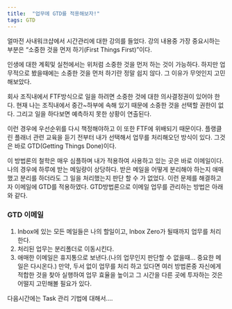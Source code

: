 ```yaml
---
title:  "업무에 GTD를 적용해보자!"
tags: GTD
---
```


얼마전 사내워크샵에서 시간관리에 대한 강의를 들었다. 강의 내용중 가장 중요시하는 부분은 “소중한 것을 먼저 하기(First Things First)”이다.

인생에 대한 계획및 실천에서는 위처럼 소중한 것을 먼저 하는 것이 가능하다. 하지만 업무적으로 봤을때에는 소중한 것을 먼저 하기란 정말 쉽지 않다. 그 이유가 무엇인지 고민 해보았다.

회사 조직내에서 FTF방식으로 일을 하려면 소중한 것에 대한 의사결정권이 있어야 한다. 현재 나는 조직내에서 중간~하부에 속해 있기 때문에 소중한 것을 선택할 권한이 없다. 그리고 일을 하다보면 예측하지 못한 상황이 연출된다.

이런 경우에 우선순위를 다시 책정해야하고 이 또한 FTF에 위배되기 때문이다. 플랭클린 플래너 관련 교육을 듣기 전부터 내가 선택해서 업무를 처리해오던 방식이 있다. 그것은 바로 GTD(Getting Things Done)이다.

이 방법론의 철학은 매우 심플하며 내가 적용하여 사용하고 있는 곳은 바로 이메일이다. 나의 경우에 하루에 받는 메일량이 상당하다. 받은 메일을 어떻게 분리해야 하는지 애매했고 분리를 하더라도 그 일을 처리했는지 판단 할 수 가 없었다. 이런 문제를 해결하고자 이메일에 GTD를 적용하였다. GTD방법론으로 이메일 업무를 관리하는 방법은 아래와 같다.

### GTD 이메일
1. Inbox에 있는 모든 메일들은 나의 할일이고, Inbox Zero가 될때까지 업무를 처리한다.
2. 처리된 업무는 분리폴더로 이동시킨다.
3. 애매한 이메일은 휴지통으로 보낸다.(나의 업무인지 판단할 수 없을때… 중요한 메일은 다시온다.) 만약, 두서 없이 업무를 처리 하고 있다면 여러 방법론중 자신에게 적합한 것을 찾아 실행하여 업무 효율을 높이고 그 시간을 다른 곳에 투자하는 것은 어떨지 고민해볼 필요가 있다.

다음시간에는 Task 관리 기법에 대해서….
